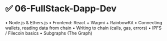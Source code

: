 # ✅ 06-FullStack-Dapp-Dev

 • Node.js & Ethers.js
 • Frontend: React + Wagmi + RainbowKit
 • Connecting wallets, reading data from chain
 • Writing to chain (calls, gas, errors)
 • IPFS / Filecoin basics
 • Subgraphs (The Graph)
